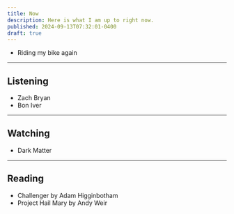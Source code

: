 ```yaml
---
title: Now
description: Here is what I am up to right now.
published: 2024-09-13T07:32:01-0400
draft: true
---
```


- Riding my bike again

---

## Listening

- Zach Bryan
- Bon Iver

---

## Watching

- Dark Matter

---

## Reading

- Challenger by Adam Higginbotham
- Project Hail Mary by Andy Weir
